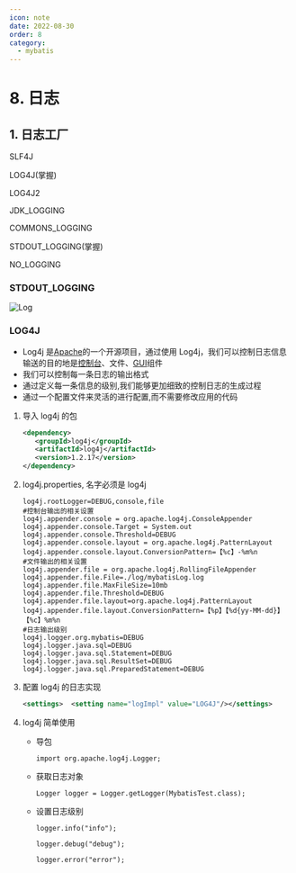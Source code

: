 ```yaml
---
icon: note
date: 2022-08-30
order: 8
category:
  - mybatis
---
```


# 8. 日志

## 1. 日志工厂

SLF4J

LOG4J(掌握)

LOG4J2

JDK_LOGGING

COMMONS_LOGGING

STDOUT_LOGGING(掌握)

NO_LOGGING

### STDOUT_LOGGING

![Log](https://gcore.jsdelivr.net/gh/SurplusFate/guide_img@main/img/202208271712929.png)

### LOG4J

- Log4j 是[Apache](https://baike.baidu.com/item/Apache/8512995)的一个开源项目，通过使用 Log4j，我们可以控制日志信息输送的目的地是[控制台](https://baike.baidu.com/item/控制台/2438626)、文件、[GUI](https://baike.baidu.com/item/GUI)组件
- 我们可以控制每一条日志的输出格式
- 通过定义每一条信息的级别,我们能够更加细致的控制日志的生成过程
- 通过一个配置文件来灵活的进行配置,而不需要修改应用的代码

1. 导入 log4j 的包

   ```xml
   <dependency>
      <groupId>log4j</groupId>
      <artifactId>log4j</artifactId>
      <version>1.2.17</version>
   </dependency>
   ```

2. log4j.properties, 名字必须是 log4j

   ```properties
   log4j.rootLogger=DEBUG,console,file
   #控制台输出的相关设置
   log4j.appender.console = org.apache.log4j.ConsoleAppender
   log4j.appender.console.Target = System.out
   log4j.appender.console.Threshold=DEBUG
   log4j.appender.console.layout = org.apache.log4j.PatternLayout
   log4j.appender.console.layout.ConversionPattern=【%c】-%m%n
   #文件输出的相关设置
   log4j.appender.file = org.apache.log4j.RollingFileAppender
   log4j.appender.file.File=./log/mybatisLog.log
   log4j.appender.file.MaxFileSize=10mb
   log4j.appender.file.Threshold=DEBUG
   log4j.appender.file.layout=org.apache.log4j.PatternLayout
   log4j.appender.file.layout.ConversionPattern=【%p】【%d{yy-MM-dd}】【%c】%m%n
   #日志输出级别
   log4j.logger.org.mybatis=DEBUG
   log4j.logger.java.sql=DEBUG
   log4j.logger.java.sql.Statement=DEBUG
   log4j.logger.java.sql.ResultSet=DEBUG
   log4j.logger.java.sql.PreparedStatement=DEBUG
   ```

3. 配置 log4j 的日志实现

   ```xml
   <settings>  <setting name="logImpl" value="LOG4J"/></settings>
   ```

4. log4j 简单使用

   - 导包

     `import org.apache.log4j.Logger;`

   - 获取日志对象

     `Logger logger = Logger.getLogger(MybatisTest.class);`

   - 设置日志级别

     `logger.info("info");`

     `logger.debug("debug");`

     `logger.error("error");`
